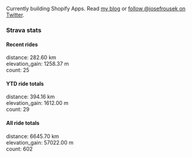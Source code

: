 Currently building Shopify Apps. Read [my blog](https://blog.rousek.name/) or [follow @josefrousek on Twitter](https://twitter.com/josefrousek).

### Strava stats

<!-- strava_stats starts -->
#### Recent rides

distance: 282.60 km  
elevation_gain: 1258.37 m  
count: 25


#### YTD ride totals

distance: 394.16 km  
elevation_gain: 1612.00 m  
count: 29


#### All ride totals

distance: 6645.70 km  
elevation_gain: 57022.00 m  
count: 602


<!-- strava_stats ends -->